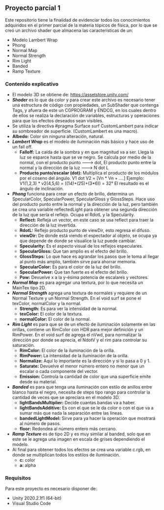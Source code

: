 ## Proyecto parcial 1
Este repositorio tiene la finalidad de evidenciar todos los conocimientos adquiridos en el primer parcial de la materia tópicos de física, por lo que se creó un archivo shader que almacena las características de un:
+ Modelo Lambert Wrap
+ Phong
+ Normal Map
+ Normal Strength
+ Rim Light
+ Banded
+ Ramp Texture
### Contenido explicativo
+ El modelo 3D se obtiene de: https://assetstore.unity.com/
+ _**Shader**_ es lo que da color y para crear este archivo es necesario tener una estructura de código con propiedades, un SubShader que contenga Tags, y afuera de este un CGPROGRAM y ENDCG, en los cuales dentro de ellos se realiza la declaración de variables, estructuras y operaciones para que los efectos deseados sean visibles. 
+ Se utiliza la directiva #pragma Surface surf CustomLambert para indicar su sombreador de superficie. (CustomLambert es una macro).
+ **Albedo:** Color sin ninguna alteración, natural.
+ _**Lambert Wrap**_ es el modelo de iluminación más básico y hace uso de un fall off.
   + **Falloff:** La caída de la sombra y en que magnitud va a ser.
	Llega la luz se esparce hasta que se ve negro.
	Se calcula por medio de la normal, con el producto punto ---> dot, 
	El producto punto entre la normal y la dirección de la luz ---> N dot L
   + **Producto punto/escalar (dot):** Multiplica el producto de los módulos por el coseno del ángulo.
  			      V1 dot V2 = [Vn * Vn + ....]
			      Ejemplo: V1(1,2,3) * v2(4,5,6) = ((1*4)+(2*5)+(3*6)) = 32°
                                       El resultado es el ángulo de inclinación.
+ _**Phong**_ funciona para crear un efecto de brillo, determina un SpecularColor, SpecularPower, SpecularGloss y GlossSteps. Hace uso del producto punto entre la normal y la dirección de la luz, pero también se crea una variable reflectedLight para obtener una segunda dirección de la luz que sería el reflejo. Ocupa el RdotL y la Specularity.
  + **Reflect:** Refleja un vector, en este caso se usa reflect para traer la dirección de la luz invertida.
  + **RdotL:** Reflejo producto punto de viewDir, esto regresa el difuso.
  + **viewDir:** De donde está viendo el espectador al objeto, se ocupa ya que depende de donde se visualice la luz puede cambiar.
  + **Specularity:** Es el aspecto visual de los reflejos especulares.
  + **SpecularGloss:** Que tan amplio es el efecto del brillo.
  + **GlossSteps:** Lo que hace es agrandar los pasos que le toma al llegar al punto más amplio, también sirve para ahorrar memoria.
  + **SpecularColor:** Es para el color de la luz del brillo.
  + **SpecularPower:** Que tan fuerte es el efecto del brillo.
  + **Pow:** Devuelve x a la y-ésima potencia de escalares y vectores.
+ _**Normal Map**_ es para agregar una textura, por lo que necesita un MainTex tipo 2D. 
+ _**Normal Strength**_ agrega una textura de normales y requiere de un Normal Texture y un Normal Strength. En el void surf se pone el texColor, normalColor y la normal.
  + **Strength:** Es para ver la intensidad de la normal.
  + **texColor:** El color de la textura.
  + **normalColor:** El color de la normal.
+ _**Rim Light**_ es para que se de un efecto de iluminación solamente en las orillas, contiene un RimColor con HDR para mejor definición y un RimPower. En el void surf de agrega el nVwd, para normalizar la dirección por donde se aprecia, el NdotV y el rim para controlar su saturación.
  + **RimColor:** El color de la iluminación de la orilla.
  + **RimPower:** La intensidad de la iluminación de la orilla.
  + **Normalize:** Aquí lo importante es la dirección y si lo pasa a 0 y 1.
  + **Saturate:** Devuelve el menor número entero no menor que un escalar o cada componente del vector.
  + **Emission:** Controla la cantidad de color que una superficie emite desde su material.
+ _**Banded**_ es para que tenga una iluminación con estilo de anillos entre blanco hasta el negro, necesita de steps tipo rango para controlar la cantidad de veces que se apreciara en el modelo 3D. 
  + **lightBandsMultiplier:** Decide cuantas bandas va a haber.
  + **lightBandsAdditive:** Es con el que se le da color o con el que va a sumar más que nada la separación entre las líneas.
  + **bandedLightModel:** Sirve para ya hacer la operación que mostrará al número de pasos.
  + **floor:** Redondea al número entero más cercano.
+ _**Ramp Texture**_ es de tipo 2D y es muy similar al banded, solo que en este se le agrega una imagen en escala de grises dependiendo el modelo.
+ Al final para obtener todos los efectos se crea una variable c.rgb, en donde se multiplican todos los estilos de iluminación.
  + **c:** color
  + **a:** alpha
### Requisitos
Para este proyecto es necesario disponer de:
+ Unity 2020.2.1f1 (64-bit)
+ Visual Studio Code


